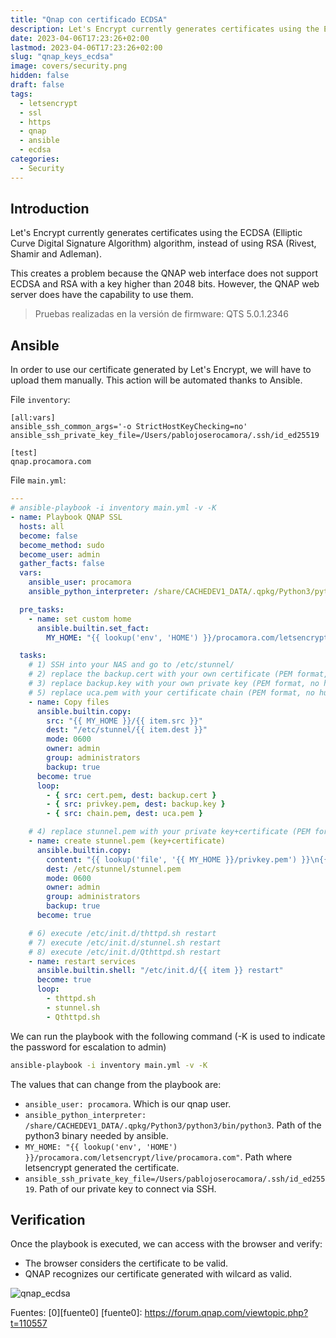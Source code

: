 ```yaml
---
title: "Qnap con certificado ECDSA"
description: Let's Encrypt currently generates certificates using the ECDSA (Elliptic Curve Digital Signature Algorithm) algorithm, instead of using RSA (Rivest, Shamir and Adleman).
date: 2023-04-06T17:23:26+02:00
lastmod: 2023-04-06T17:23:26+02:00
slug: "qnap_keys_ecdsa"
image: covers/security.png
hidden: false
draft: false
tags:
  - letsencrypt
  - ssl
  - https
  - qnap
  - ansible
  - ecdsa
categories:
  - Security
---
```



## Introduction


Let's Encrypt currently generates certificates using the ECDSA (Elliptic Curve Digital Signature Algorithm) algorithm, instead of using RSA (Rivest, Shamir and Adleman).

This creates a problem because the QNAP web interface does not support ECDSA and RSA with a key higher than 2048 bits. However, the QNAP web server does have the capability to use them.

> Pruebas realizadas en la versión de firmware: QTS 5.0.1.2346



## Ansible

In order to use our certificate generated by Let's Encrypt, we will have to upload them manually. This action will be automated thanks to Ansible.

File `inventory`:

```
[all:vars]
ansible_ssh_common_args='-o StrictHostKeyChecking=no'
ansible_ssh_private_key_file=/Users/pablojoserocamora/.ssh/id_ed25519

[test]
qnap.procamora.com
```

File `main.yml`:

```yaml
---
# ansible-playbook -i inventory main.yml -v -K
- name: Playbook QNAP SSL
  hosts: all
  become: false
  become_method: sudo
  become_user: admin
  gather_facts: false
  vars:
    ansible_user: procamora
    ansible_python_interpreter: /share/CACHEDEV1_DATA/.qpkg/Python3/python3/bin/python3

  pre_tasks:
    - name: set custom home
      ansible.builtin.set_fact:
        MY_HOME: "{{ lookup('env', 'HOME') }}/procamora.com/letsencrypt/live/procamora.com"

  tasks:
    # 1) SSH into your NAS and go to /etc/stunnel/
    # 2) replace the backup.cert with your own certificate (PEM format, no human readable content)
    # 3) replace backup.key with your own private key (PEM format, no human readable content)
    # 5) replace uca.pem with your certificate chain (PEM format, no human readable content)
    - name: Copy files
      ansible.builtin.copy:
        src: "{{ MY_HOME }}/{{ item.src }}"
        dest: "/etc/stunnel/{{ item.dest }}"
        mode: 0600
        owner: admin
        group: administrators
        backup: true
      become: true
      loop:
        - { src: cert.pem, dest: backup.cert }
        - { src: privkey.pem, dest: backup.key }
        - { src: chain.pem, dest: uca.pem }

    # 4) replace stunnel.pem with your private key+certificate (PEM format, no human readable content)
    - name: create stunnel.pem (key+certificate)
      ansible.builtin.copy:
        content: "{{ lookup('file', '{{ MY_HOME }}/privkey.pem') }}\n{{ lookup('file', '{{ MY_HOME }}/cert.pem') }}"
        dest: /etc/stunnel/stunnel.pem
        mode: 0600
        owner: admin
        group: administrators
        backup: true
      become: true

    # 6) execute /etc/init.d/thttpd.sh restart
    # 7) execute /etc/init.d/stunnel.sh restart
    # 8) execute /etc/init.d/Qthttpd.sh restart
    - name: restart services
      ansible.builtin.shell: "/etc/init.d/{{ item }} restart"
      become: true
      loop:
        - thttpd.sh
        - stunnel.sh
        - Qthttpd.sh
```

We can run the playbook with the following command (-K is used to indicate the password for escalation to admin)


```bash
ansible-playbook -i inventory main.yml -v -K
```

The values that can change from the playbook are:


 - `ansible_user: procamora`. Which is our qnap user.
 - `ansible_python_interpreter: /share/CACHEDEV1_DATA/.qpkg/Python3/python3/bin/python3`. Path of the python3 binary needed by ansible.
 - `MY_HOME: "{{ lookup('env', 'HOME') }}/procamora.com/letsencrypt/live/procamora.com"`. Path where letsencrypt generated the certificate.
 - `ansible_ssh_private_key_file=/Users/pablojoserocamora/.ssh/id_ed25519`. Path of our private key to connect via SSH.


## Verification


Once the playbook is executed, we can access with the browser and verify:

 - The browser considers the certificate to be valid.
 - QNAP recognizes our certificate generated with wilcard as valid.


![qnap_ecdsa](/images/2023/qnap_ecdsa.png)



Fuentes: [0][fuente0]
[fuente0]: https://forum.qnap.com/viewtopic.php?t=110557
